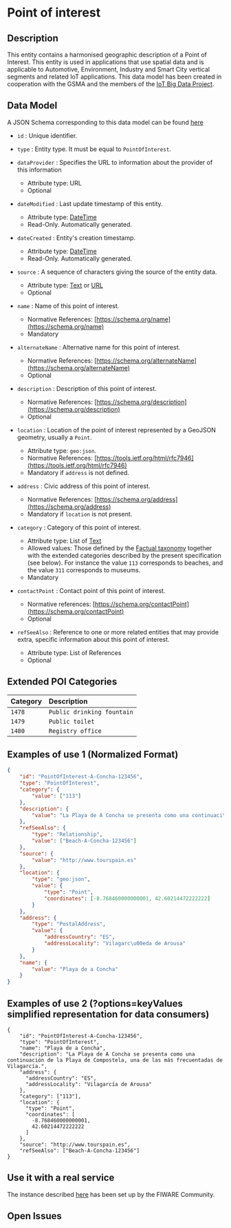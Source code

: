 # Point of interest

## Description

This entity contains a harmonised geographic description of a Point of Interest.
This entity is used in applications that use spatial data and is applicable to
Automotive, Environment, Industry and Smart City vertical segments and related
IoT applications. This data model has been created in cooperation with the GSMA
and the members of the
[IoT Big Data Project](http://www.gsma.com/iot/iot-big-data/).

## Data Model

A JSON Schema corresponding to this data model can be found
[here](http://fiware.github.io/dataModels/specs/PointOfInterest/PointOfInterest/schema.json)

-   `id` : Unique identifier.

-   `type` : Entity type. It must be equal to `PointOfInterest`.

- `dataProvider` : Specifies the URL to information about the provider of this information

    - Attribute type: URL
    - Optional

-   `dateModified` : Last update timestamp of this entity.

    -   Attribute type: [DateTime](https://schema.org/DateTime)
    -   Read-Only. Automatically generated.

-   `dateCreated` : Entity's creation timestamp.

    -   Attribute type: [DateTime](https://schema.org/DateTime)
    -   Read-Only. Automatically generated.
    
-   `source` : A sequence of characters giving the source of the entity data.

    -   Attribute type: [Text](https://schema.org/Text) or
        [URL](https://schema.org/URL)
    -   Optional
    
-   `name` : Name of this point of interest.

    -   Normative References: [https://schema.org/name](https://schema.org/name)
    -   Mandatory
    
-   `alternateName` : Alternative name for this point of interest.

    -   Normative References:
        [https://schema.org/alternateName](https://schema.org/alternateName)
    -   Optional

-   `description` : Description of this point of interest.

    -   Normative References:
        [https://schema.org/description](https://schema.org/description)
    -   Optional

-   `location` : Location of the point of interest represented by a GeoJSON
    geometry, usually a `Point`.
    
    -   Attribute type: `geo:json`.
    -   Normative References:
        [https://tools.ietf.org/html/rfc7946](https://tools.ietf.org/html/rfc7946)
    -   Mandatory if `address` is not defined.
    
-   `address` : Civic address of this point of interest.

    -   Normative References:
        [https://schema.org/address](https://schema.org/address)
    -   Mandatory if `location` is not present.
    
-   `category` : Category of this point of interest.

    -   Attribute type: List of [Text](https://schema.org/Text)
    -   Allowed values: Those defined by the
        [Factual taxonomy](https://github.com/Factual/places/blob/master/categories/factual_taxonomy.json) together with
        the extended categories described by the present specification (see below).
        For instance the value `113` corresponds to beaches, and the value `311`
        corresponds to museums.       
    -   Mandatory
    
-   `contactPoint` : Contact point of this point of interest.

    -   Normative references:
        [https://schema.org/contactPoint](https://schema.org/contactPoint)
    -   Optional
    
-   `refSeeAlso` : Reference to one or more related entities that may provide
    extra, specific information about this point of interest.
    
    -   Attribute type:  List of References
    -   Optional
    

## Extended POI Categories

| Category                | Description                                           |     
| :---------------------- | :---------------------------------------------------- | 
| `1478`                  | `Public drinking fountain`                            |
| `1479`                  | `Public toilet`                                       |
| `1480`                  | `Registry office`                                     |


## Examples of use 1 (Normalized Format)

```json
{
    "id": "PointOfInterest-A-Concha-123456",
    "type": "PointOfInterest",
    "category": {
        "value": ["113"]
    },
    "description": {
        "value": "La Playa de A Concha se presenta como una continuaci\u00f3n de la Playa de Compostela, una de las m\u00e1s frecuentadas de Vilagarc\u00eda."
    },
    "refSeeAlso": {
        "type": "Relationship",
        "value": ["Beach-A-Concha-123456"]
    },
    "source": {
        "value": "http://www.tourspain.es"
    },
    "location": {
        "type": "geo:json",
        "value": {
            "type": "Point",
            "coordinates": [-8.768460000000001, 42.60214472222222]
        }
    },
    "address": {
        "type": "PostalAddress",
        "value": {
            "addressCountry": "ES",
            "addressLocality": "Vilagarc\u00eda de Arousa"
        }
    },
    "name": {
        "value": "Playa de a Concha"
    }
}
```

## Examples of use 2 (?options=keyValues simplified representation for data consumers)

    {
        "id": "PointOfInterest-A-Concha-123456",
        "type": "PointOfInterest",
        "name": "Playa de a Concha",
        "description": "La Playa de A Concha se presenta como una continuación de la Playa de Compostela, una de las más frecuentadas de Vilagarcía.",
        "address": {
          "addressCountry": "ES",
          "addressLocality": "Vilagarcía de Arousa"
        },
        "category": ["113"],
        "location": {
          "type": "Point",
          "coordinates": [
            -8.768460000000001,
            42.60214472222222
          ]
        },
        "source": "http://www.tourspain.es",
        "refSeeAlso": ["Beach-A-Concha-123456"]
    }

## Use it with a real service

The instance described
[here](https://docs.google.com/document/d/1lHP7XS-7TNzsxLa0bNFb-96JnJXh0ecIHS3-H0qMREg/edit?usp=sharing)
has been set up by the FIWARE Community.

## Open Issues
